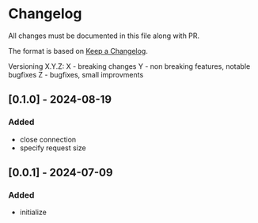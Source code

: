 # Changelog

All changes must be documented in this file along with PR.

The format is based on [Keep a Changelog](https://keepachangelog.com/en/1.0.0/).

Versioning  X.Y.Z:
 X - breaking changes
 Y - non breaking features, notable bugfixes
 Z - bugfixes, small improvments

## [0.1.0] - 2024-08-19
### Added
- close connection
- specify request size

## [0.0.1] - 2024-07-09
### Added
- initialize
